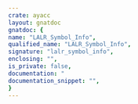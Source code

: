 ```yaml
---
crate: ayacc
layout: gnatdoc
gnatdoc: {
name: "LALR_Symbol_Info",
qualified_name: "LALR_Symbol_Info",
signature: "lalr_symbol_info",
enclosing: "",
is_private: false,
documentation: "                                                                    --\nAuthors   : David Taback , Deepak Tolani                            --\nCopyright : 1987, University of California Irvine                   --\n                                                                    -- \nIf you    -- \nmodify the source code or if you have any suggestions or questions  -- \nregarding ayacc, we would like to hear from you. Our mailing        -- \naddresses are :                                                     -- \n    taback@icsc.uci.edu                                             -- \n    tolani@icsc.uci.edu                                             --   \n                                                                    --  ",
documentation_snippet: "",
}
---
```

